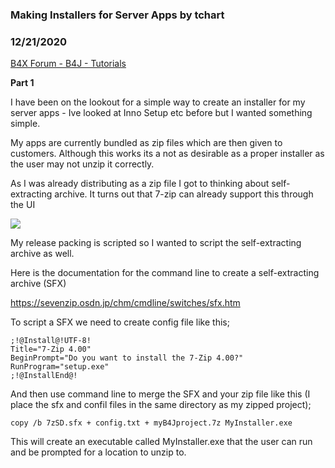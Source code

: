 ### Making Installers for Server Apps by tchart
### 12/21/2020
[B4X Forum - B4J - Tutorials](https://www.b4x.com/android/forum/threads/125756/)

**Part 1**  
  
I have been on the lookout for a simple way to create an installer for my server apps - Ive looked at Inno Setup etc before but I wanted something simple.  
  
My apps are currently bundled as zip files which are then given to customers. Although this works its a not as desirable as a proper installer as the user may not unzip it correctly.  
  
As I was already distributing as a zip file I got to thinking about self-extracting archive. It turns out that 7-zip can already support this through the UI  
  
![](https://www.b4x.com/android/forum/attachments/104722)  
  
My release packing is scripted so I wanted to script the self-extracting archive as well.  
  
Here is the documentation for the command line to create a self-extracting archive (SFX)  
  
<https://sevenzip.osdn.jp/chm/cmdline/switches/sfx.htm>  
  
To script a SFX we need to create config file like this;  
  

```B4X
;!@Install@!UTF-8!  
Title="7-Zip 4.00"  
BeginPrompt="Do you want to install the 7-Zip 4.00?"  
RunProgram="setup.exe"  
;!@InstallEnd@!
```

  
  
And then use command line to merge the SFX and your zip file like this (I place the sfx and confil files in the same directory as my zipped project);  
  

```B4X
copy /b 7zSD.sfx + config.txt + myB4Jproject.7z MyInstaller.exe
```

  
  
This will create an executable called MyInstaller.exe that the user can run and be prompted for a location to unzip to.
